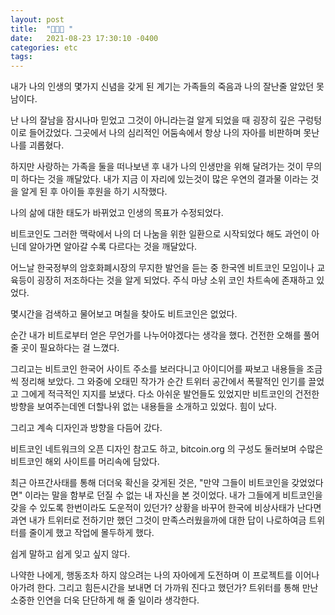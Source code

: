 ```yaml
---
layout: post
title:  "👨🏻‍🏭 "
date:   2021-08-23 17:30:10 -0400
categories: etc
tags:
---
```

내가 나의 인생의 몇가지 신념을 갖게 된 계기는 가족들의 죽음과 나의 잘난줄 알았던 못남이다.  

난 나의 잘남을 잠시나마 믿었고 그것이 아니라는걸 알게 되었을 때 굉장히 깊은 구렁텅이로 들어갔었다.  그곳에서 나의 심리적인 어둠속에서 항상 나의 자아를 비판하며 못난 나를 괴롭혔다.

하지만 사랑하는 가족을 둘을 떠나보낸 후 내가 나의 인생만을 위해 달려가는 것이 무의미 하다는 것을 깨달았다.  내가 지금 이 자리에 있는것이 많은 우연의 결과물 이라는 것을 알게 된 후 아이들 후원을 하기 시작했다.

나의 삶에 대한 태도가 바뀌었고 인생의 목표가 수정되었다.

비트코인도 그러한 맥락에서 나의 더 나눔을 위한 일환으로 시작되었다 해도 과언이 아닌데 알아가면 알아갈 수록 다르다는 것을 깨달았다.

어느날 한국정부의 암호화폐시장의 무지한 발언을 듣는 중 한국엔 비트코인 모임이나 교육등이 굉장히 저조하다는 것을 알게 되었다.  주식 마냥 소위 코인 차트속에 존재하고 있었다.

몇시간을 검색하고 물어보고 며칠을 찾아도 비트코인은 없었다.

순간 내가 비트로부터 얻은 무언가를 나누어야겠다는 생각을 했다.  건전한 오해를 풀어줄 곳이 필요하다는 걸 느꼈다.

그리고는 비트코인 한국어 사이트 주소를 보러다니고 아이디어를 짜보고 내용들을 조금씩 정리해 보았다.  그 와중에 오태민 작가가 순간 트위터 공간에서 폭팔적인 인기를 끌었고 그에게 적극적인 지지를 보냈다.  다소 아쉬운 발언들도 있었지만 비트코인의 건전한 방향을 보여주는데엔 더할나위 없는 내용들을 소개하고 있었다.  힘이 났다.

그리고 계속 디자인과 방향을 다듬어 갔다.

비트코인 네트워크의 오픈 디자인 참고도 하고, bitcoin.org 의 구성도 둘러보며 수많은 비트코인 해외 사이트를 머리속에 담았다.

최근 아프간사태를 통해 더더욱 확신을 갖게된 것은, "만약 그들이 비트코인을 갖었었다면" 이라는 말을 함부로 던질 수 없는 내 자신을 본 것이었다.  내가 그들에게 비트코인을 갖을 수 있도록 한번이라도 도운적이 있던가?  상황을 바꾸어 한국에 비상사태가 난다면 과연 내가 트위터로 전하기만 했던 그것이 만족스러웠을까에 대한 답이 나로하여금 트위터를 줄이게 했고 작업에 몰두하게 했다.

쉽게 말하고 쉽게 잊고 싶지 않다.

나약한 나에게, 행동조차 하지 않으려는 나의 자아에게 도전하며 이 프로젝트를 이어나아가려 한다.  그리고 힘든시간을 보내면 더 가까워 진다고 했던가?  트위터를 통해 만난 소중한 인연을 더욱 단단하게 해 줄 일이라 생각한다.
